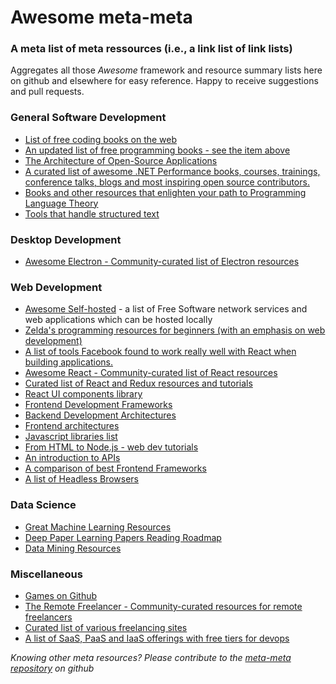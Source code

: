 # Awesome meta-meta

### A meta list of meta ressources (i.e., a link list of link lists)

Aggregates all those *Awesome* framework and resource summary lists here on github and elsewhere for easy reference. Happy to receive suggestions and pull requests.

### General Software Development
* [List of free coding books on the web](http://stackoverflow.com/questions/194812/list-of-freely-available-programming-books/392926#392926)
* [An updated list of free programming books - see the item above](https://github.com/vhf/free-programming-books)
* [The Architecture of Open-Source Applications](http://aosabook.org/en/index.html)
* [A curated list of awesome .NET Performance books, courses, trainings, conference talks, blogs and most inspiring open source contributors.](https://github.com/adamsitnik/awesome-dot-net-performance)
* [Books and other resources that enlighten your path to Programming Language Theory](https://github.com/steshaw/plt)
* [Tools that handle structured text](https://github.com/dbohdan/structured-text-tools)

### Desktop Development
* [Awesome Electron - Community-curated list of Electron resources](https://github.com/sindresorhus/awesome-electron)

### Web Development
* [Awesome Self-hosted](https://github.com/Kickball/awesome-selfhosted) - a list of Free Software network services and web applications which can be hosted locally
* [Zelda's programming resources for beginners (with an emphasis on web development)](https://www.vodien.com/singapore-community/education/beginners-resources-to-learn-programming-languages.php)
* [A list of tools Facebook found to work really well with React when building applications.](https://github.com/facebook/react/wiki/Complementary-Tools)
* [Awesome React - Community-curated list of React resources](https://github.com/enaqx/awesome-react)
* [Curated list of React and Redux resources and tutorials](https://github.com/markerikson/react-redux-links)
* [React UI components library](https://github.com/brillout/awesome-react-components)
* [Frontend Development Frameworks](https://github.com/dypsilon/frontend-dev-bookmarks)
* [Backend Development Architectures](https://gist.github.com/ragingwind/5840075)
* [Frontend architectures](http://blog.pamelafox.org/2013/05/frontend-architectures-server-side-html.html)
* [Javascript libraries list](http://www.javascriptoo.com/)
* [From HTML to Node.js - web dev tutorials](http://www.bentobox.io/)
* [An introduction to APIs](https://zapier.com/learn/apis/)
* [A comparison of best Frontend Frameworks](http://usablica.github.io/front-end-frameworks/compare.html)
* [A list of Headless Browsers](https://github.com/dhamaniasad/HeadlessBrowsers)

### Data Science
* [Great Machine Learning Resources](http://wayfinder.co/pathways/5302a21dfc4065200a000004/great-machine-learning-resources)
* [Deep Paper Learning Papers Reading Roadmap](https://github.com/songrotek/Deep-Learning-Papers-Reading-Roadmap)
* [Data Mining Resources](http://datamining.togaware.com/)

### Miscellaneous
* [Games on Github](https://github.com/leereilly/games)
* [The Remote Freelancer - Community-curated resources for remote freelancers](https://github.com/engineerapart/TheRemoteFreelancer)
* [Curated list of various freelancing sites](https://github.com/prahladyeri/CuratedLists/blob/master/FreelancingSites.md)
* [A list of SaaS, PaaS and IaaS offerings with free tiers for devops](https://github.com/ripienaar/free-for-dev)

*Knowing other meta resources? Please contribute to the [meta-meta repository](https://github.com/sveme/meta-meta) on github*
